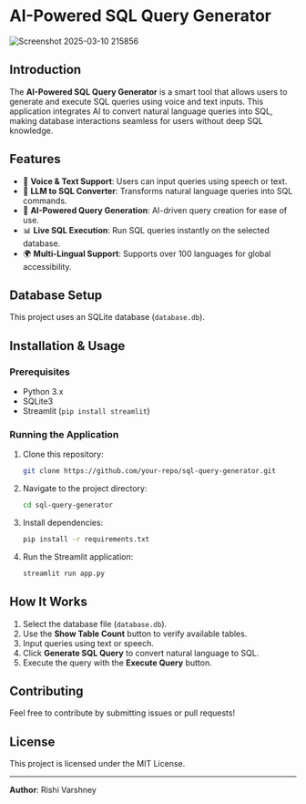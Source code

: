 # AI-Powered SQL Query Generator

![Screenshot 2025-03-10 215856](https://github.com/user-attachments/assets/9c445baa-4bc9-4143-9c3a-eaae3dd14523)


## Introduction
The **AI-Powered SQL Query Generator** is a smart tool that allows users to generate and execute SQL queries using voice and text inputs. This application integrates AI to convert natural language queries into SQL, making database interactions seamless for users without deep SQL knowledge.

## Features
- 🎤 **Voice & Text Support**: Users can input queries using speech or text.
- 💬 **LLM to SQL Converter**: Transforms natural language queries into SQL commands.
- 🧠 **AI-Powered Query Generation**: AI-driven query creation for ease of use.
- 📊 **Live SQL Execution**: Run SQL queries instantly on the selected database.
- 🌍 **Multi-Lingual Support**: Supports over 100 languages for global accessibility.

## Database Setup
This project uses an SQLite database (`database.db`).

## Installation & Usage

### Prerequisites
- Python 3.x
- SQLite3
- Streamlit (`pip install streamlit`)

### Running the Application
1. Clone this repository:
   ```sh
   git clone https://github.com/your-repo/sql-query-generator.git
   ```
2. Navigate to the project directory:
   ```sh
   cd sql-query-generator
   ```
3. Install dependencies:
   ```sh
   pip install -r requirements.txt
   ```
4. Run the Streamlit application:
   ```sh
   streamlit run app.py
   ```

## How It Works
1. Select the database file (`database.db`).
2. Use the **Show Table Count** button to verify available tables.
3. Input queries using text or speech.
4. Click **Generate SQL Query** to convert natural language to SQL.
5. Execute the query with the **Execute Query** button.

## Contributing
Feel free to contribute by submitting issues or pull requests!

## License
This project is licensed under the MIT License.

---
**Author**: Rishi Varshney
